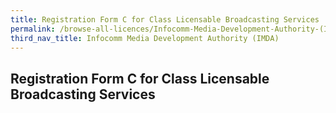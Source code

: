 ```yaml
---
title: Registration Form C for Class Licensable Broadcasting Services
permalink: /browse-all-licences/Infocomm-Media-Development-Authority-(IMDA)/
third_nav_title: Infocomm Media Development Authority (IMDA)
---
```

## Registration Form C for Class Licensable Broadcasting Services
